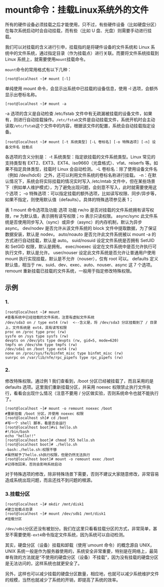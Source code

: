 



# mount命令：挂载Linux系统外的文件
所有的硬件设备必须挂载之后才能使用，只不过，有些硬件设备（比如硬盘分区）在每次系统启动时会自动挂载，而有些（比如 U 盘、光盘）则需要手动进行挂载。

我们可以对挂载的含义进行引申，挂载指的是将硬件设备的文件系统和 Linux 系统中的文件系统，通过指定目录（作为挂载点）进行关联。而要将文件系统挂载到 Linux 系统上，就需要使用`mount`挂载命令。

`mount`命令的常用格式有以下几种：
```
[root@localhost ~]# mount [-l]
```
单纯使用 mount 命令，会显示出系统中已挂载的设备信息，使用 -l 选项，会额外显示出卷标名称。
```
[root@localhost ~]# mount -a
```
-a 选项的含义是自动检查 /etc/fstab 文件中有无疏漏被挂载的设备文件，如果有，则进行自动挂载操作。`/etc/fstab`文件是自动挂载文件，系统开机时会主动读取`/etc/fstab`这个文件中的内容，根据该文件的配置，系统会自动挂载指定设备。
```
[root@localhost ~]# mount [-t 系统类型] [-L 卷标名] [-o 特殊选项] [-n] 设备文件名 挂载点
```
各选项的含义分别是：
-t 系统类型：指定欲挂载的文件系统类型。Linux 常见的支持类型有 EXT2、EXT3、EXT4、iso9660（光盘格式）、vfat、reiserfs 等。如果不指定具体类型，挂载时 Linux 会自动检测。
-L 卷标名：除了使用设备文件名（例如 /dev/hdc6）之外，还可以利用文件系统的卷标名称进行挂载。
-n：在默认情况下，系统会将实际挂载的情况实时写入 /etc/mtab 文件中，但在某些场景下（例如单人维护模式），为了避免出现问题，会刻意不写入，此时就需要使用这个选项；
-o 特殊选项：可以指定挂载的额外选项，比如读写权限、同步/异步等，如果不指定，则使用默认值（defaults）。具体的特殊选项参见表 1；

表 1 mount 命令选项及功能
选项	功能
rw/ro	是否对挂载的文件系统拥有读写权限，rw 为默认值，表示拥有读写权限；ro 表示只读权限。
async/sync	此文件系统是否使用同步写入（sync）或异步（async）的内存机制，默认为异步 async。
dev/nodev	是否允许从该文件系统的 block 文件中提取数据，为了保证数据安装，默认是 nodev。
auto/noauto	是否允许此文件系统被以 mount -a 的方式进行自动挂载，默认是 auto。
suid/nosuid	设定文件系统是否拥有 SetUID 和 SetGID 权限，默认是拥有。
exec/noexec	设定在文件系统中是否允许执行可执行文件，默认是允许。
user/nouser	设定此文件系统是否允许让普通用户使用 mount 执行实现挂载，默认是不允许（nouser），仅有 root 可以。
defaults	定义默认值，相当于 rw、suid、dev、exec、auto、nouser、async 这 7 个选项。
remount	重新挂载已挂载的文件系统，一般用于指定修改特殊权限。
## 示例
### 1.
```
[root@localhost ~]# mount
#查看系统中已经挂载的文件系统，注意有虚拟文件系统
/dev/sda3 on / type ext4 (rw)  <--含义是，将 /dev/sda3 分区挂载到了 / 目录上，文件系统是 ext4，具有读写权限
proc on /proc type proc (rw)
sysfe on /sys type sysfs (rw)
devpts on /dev/pts type devpts (rw, gid=5, mode=620)
tmpfs on /dev/shm type tmpfs (rw)
/dev/sda1 on /boot type ext4 (rw)
none on /proc/sys/fe/binfmt_misc type binfmt_misc (rw)
sunrpc on /var/lib/nfe/rpc_pipefs type rpc_pipefs (rw)
```
### 2.
修改特殊权限。通过例 1 我们查看到，/boot 分区已经被挂载了，而且采用的是 defaults 选项。这里我们重新挂载分区，并采用 noexec 权限禁止执行文件执行，看看会出现什么情况（注意不要用 / 分区做实验，否则系统命令也就不能执行了。
```
[root@localhost ~]# mount -o remount noexec /boot
#重新挂载 /boot 分区，并使用 noexec 权限
[root@localhost sh]# cd /boot
#写一个 shell 脚本，看是否会运行
[root@localhost boot]#vi hello.sh
#!/bin/bash
echo "hello!!"
[root@localhost boot]# chmod 755 hello.sh
[root@localhost boot]# ./hello.sh
-bash:./hello.sh:权限不够
#虽然赋予了hello.sh执行权限，但是仍然无法执行
[root@localhost boot]# mount -o remount exec /boot
#记得改回来，否则会影响系统启动
```
对于特殊选项的修改，除非特殊场景下需要，否则不建议大家随意修改，非常容易造成系统出现问题，而且还找不到问题的根源。
### 3.挂载分区
```
[root@localhost ~]# mkdir /mnt/disk1
#建立挂载点目录
[root@localhost ~]# mount /dev/sdb1 /mnt/disk1
#挂载分区
```
`/dev/sdb1`分区还没有被划分。我们在这里只看看挂载分区的方式，非常简单，甚至不需要使用`-ext4`命令指定文件系统，因为系统可以自动检测。

其实，硬盘分区（设备）挂载和卸载（使用`umount 命令）的概念源自 UNIX，UNIX 系统一般是作为服务器使用的，系统安全非常重要，特别是在网络上，最简单有效的方法就是“不使用的硬盘分区（设备）不挂载”，因为没有挂载的硬盘分区是无法访问的，这样系统也就更安全了。

另外，这样也可以减少挂载的硬盘分区数量，相应地，也就可以减少系统维护文件的规模，当然也就减少了系统的开销，即提高了系统的效率。